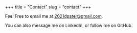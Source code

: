 +++
title = "Contact"
slug = "contact"
+++

Feel Free to email me at 2021dpatel@gmail.com.

You can also message me on LinkedIn, or follow me on GitHub.